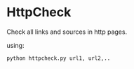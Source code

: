 # HttpCheck

Check all links and sources in http pages. 

using:

```
python httpcheck.py url1, url2,..
```
